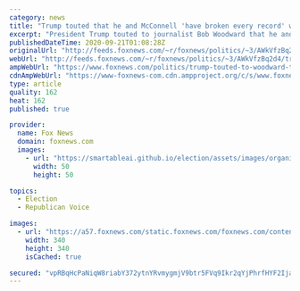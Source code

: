 ```yaml
---
category: news
title: "Trump touted that he and McConnell 'have broken every record' with judicial appointments: report"
excerpt: "President Trump touted to journalist Bob Woodward that he and Senate Majority Leader Mitch McConnell, R-Ky., “have broken every record” when it comes to judicial appointments."
publishedDateTime: 2020-09-21T01:08:28Z
originalUrl: "http://feeds.foxnews.com/~r/foxnews/politics/~3/AWkVfzBq2d4/trump-touted-to-woodward-that-he-and-mcconnell-have-broken-every-record-with-judicial-appointments"
webUrl: "http://feeds.foxnews.com/~r/foxnews/politics/~3/AWkVfzBq2d4/trump-touted-to-woodward-that-he-and-mcconnell-have-broken-every-record-with-judicial-appointments"
ampWebUrl: "https://www.foxnews.com/politics/trump-touted-to-woodward-that-he-and-mcconnell-have-broken-every-record-with-judicial-appointments.amp"
cdnAmpWebUrl: "https://www-foxnews-com.cdn.ampproject.org/c/s/www.foxnews.com/politics/trump-touted-to-woodward-that-he-and-mcconnell-have-broken-every-record-with-judicial-appointments.amp"
type: article
quality: 162
heat: 162
published: true

provider:
  name: Fox News
  domain: foxnews.com
  images:
    - url: "https://smartableai.github.io/election/assets/images/organizations/foxnews.com-50x50.jpg"
      width: 50
      height: 50

topics:
  - Election
  - Republican Voice

images:
  - url: "https://a57.foxnews.com/static.foxnews.com/foxnews.com/content/uploads/2018/09/340/340/c4a1ac56-untitled.png?ve=1&tl=1"
    width: 340
    height: 340
    isCached: true

secured: "vpRBqHcPaNiqW8riabY372ytnYRvmygmjV9btr5FVq9Ikr2qYjPhrfHYF2IjaF7RxB9DmxjrLbKEt8wV1K6epIYq2A634SLztGm2OEV081nqNALcOga9S+bNijY8ZPjoapIPUtwfypmOEi73GqYOFAzZ0nkj8jgGUMsV9+2YWB3gemtmAw348/t6bapyax285erKR1u4tfUVRJFdFPPWINTKe/ztJSGcJIdqhNN7BuKTEsH2+1wERiDntQxHVF5ElRRSOQtlQ38oVem1DZeAtRglMZWxa+KAKMX3qkiDBMzy6d0l4VGdXEo5hhbIZ758aLj8zk5NLH0dAuyzIr7wd+x3ms50zyKKYHViEHX44oM=;62Ko4j4MOKKGxbFUeuczjg=="
---
```



